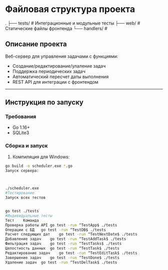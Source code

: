 

# Файловая структура проекта
.
├── tests/ # Интеграционные и модульные тесты
├── web/ # Статические файлы фронтенда
└── handlers/ #


## Описание проекта

Веб-сервер для управления задачами с функциями:
- Создание/редактирование/улаление задач
- Поддержка периодических задач
- Автоматический пересчет даты выполнения
- REST API для интеграции с фронтендом


---

## Инструкция по запуску

### Требования
- Go 1.16+
- SQLite3

### Сборка и запуск

1. Компиляция для Windows:
```bash
go build -o scheduler.exe *.go
Запуск сервера:



./scheduler.exe
#Тестирование
Запуск всех тестов


go test ./tests 
#Индивидуальные тесты
Тест	Команда
Проверка работы API	go test -run ^TestApp$ ./tests 
Операции с БД	go test -run ^TestDB$ ./tests 
Расчет следующих дат	go test -run ^TestNextDate$ ./tests 
Добавление задач	go test -run ^TestAddTask$ ./tests 
Фильтрация задач	go test -run ^TestTasks$ ./tests 
Целостность данных	go test -run ^TestTask$ ./tests 
Редактирование задач	go test -run ^TestEditTask$ ./tests 
Завершение задач	go test -run ^TestDone$ ./tests
Удаление задач	go test -run ^TestDelTask$ ./tests 
